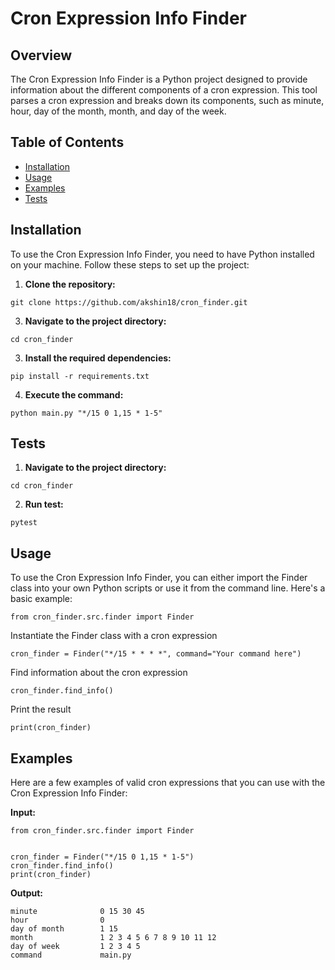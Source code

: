 # Cron Expression Info Finder

## Overview
The Cron Expression Info Finder is a Python project designed to provide information about the different components of a cron expression. This tool parses a cron expression and breaks down its components, such as minute, hour, day of the month, month, and day of the week.

## Table of Contents
- [Installation](#installation)
- [Usage](#Usage)
- [Examples](#Examples)
- [Tests](#Tests)
## Installation
To use the Cron Expression Info Finder, you need to have Python installed on your machine. Follow these steps to set up the project:

1. **Clone the repository:**
```
git clone https://github.com/akshin18/cron_finder.git
```

3. **Navigate to the project directory:**
```
cd cron_finder
```

3. **Install the required dependencies:**
```
pip install -r requirements.txt
```

4. **Execute the command:**

```
python main.py "*/15 0 1,15 * 1-5"
```

## Tests
1. **Navigate to the project directory:**
```
cd cron_finder
```
2. **Run test:**
```
pytest
```

## Usage
To use the Cron Expression Info Finder, you can either import the Finder class into your own Python scripts or use it from the command line. Here's a basic example:

```
from cron_finder.src.finder import Finder
```

Instantiate the Finder class with a cron expression
```
cron_finder = Finder("*/15 * * * *", command="Your command here")
```

Find information about the cron expression
```
cron_finder.find_info()
```

Print the result
```
print(cron_finder)
```

## Examples
Here are a few examples of valid cron expressions that you can use with the Cron Expression Info Finder:

**Input:**
```
from cron_finder.src.finder import Finder


cron_finder = Finder("*/15 0 1,15 * 1-5")
cron_finder.find_info()
print(cron_finder)
```

**Output:**
```
minute              0 15 30 45
hour                0
day of month        1 15
month               1 2 3 4 5 6 7 8 9 10 11 12
day of week         1 2 3 4 5
command             main.py
```